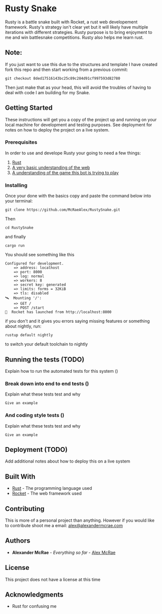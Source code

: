 # Rusty Snake

Rusty is a battle snake built with Rocket, a rust web developement framework. Rusty's strategy isn't clear yet but it will likely have multiple iterations with different strategies. Rusty purpose is to bring enjoyment to me and win battlesnake competitions. Rusty also helps me learn rust.

## Note:

If you just want to use this due to the structures and template I have created fork this repo and then start working from a previous commit:

```
git checkout 8ded17516143bc25c89c284d91cf997593d82780
```
Then just make that as your head, this will avoid the troubles of having to deal with code I am building for my Snake.

## Getting Started

These instructions will get you a copy of the project up and running on your local machine for development and testing purposes. See deployment for notes on how to deploy the project on a live system.

### Prerequisites

In order to use and develope Rusty your going to need a few things:

1. [Rust](https://www.rust-lang.org/en-US/install.html)
2. [A very basic understanding of the web](https://code.tutsplus.com/tutorials/http-the-protocol-every-web-developer-must-know-part-1--net-31177)
3. [A understanding of the game this bot is trying to play](https://github.com/sendwithus/battlesnake-server/#readme)

### Installing

Once your done with the basics copy and paste the command below into your terminal:

```
git clone https://github.com/McRaeAlex/RustySnake.git
```

Then

```
cd RustySnake
```
and finally
```
cargo run
```
You should see something like this
```
Configured for development.
    => address: localhost
    => port: 8000
    => log: normal
    => workers: 8
    => secret key: generated
    => limits: forms = 32KiB
    => tls: disabled
🛰  Mounting '/':
    => GET /
    => POST /start
🚀  Rocket has launched from http://localhost:8000
```
if you don't and it gives you errors saying missing features or something about nightly, run:
```
rustup default nightly
```
to switch your default toolchain to nightly

## Running the tests (TODO)

Explain how to run the automated tests for this system ()

### Break down into end to end tests ()

Explain what these tests test and why

```
Give an example
```

### And coding style tests ()

Explain what these tests test and why

```
Give an example
```

## Deployment (TODO)

Add additional notes about how to deploy this on a live system

## Built With

* [Rust](https://www.rust-lang.org/en-US/install.html) - The programming language used
* [Rocket](https://rocket.rs/) - The web framework used


## Contributing

This is more of a personal project than anything. However if you would like to contribute shoot me a email: alex@alexandermcrae.com 

## Authors

* **Alexander McRae** - *Everything so far* - [Alex McRae](http://www.alexandermcrae.com)

## License

This project does not have a license at this time

## Acknowledgments

* Rust for confusing me
